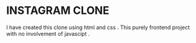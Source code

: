 # INSTAGRAM CLONE 

I have created  this  clone using html and css . This purely frontend project with no involvement of javascipt . 


